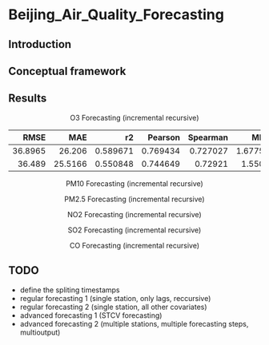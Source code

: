 # Beijing_Air_Quality_Forecasting

## Introduction


## Conceptual framework


## Results


<p align="center">O3 Forecasting (incremental recursive)</p>

<div align="center"> 

|    RMSE |     MAE |       r2 |   Pearson |   Spearman |     MBE |       IA |
|--------:|--------:|---------:|----------:|-----------:|--------:|---------:|
| 36.8965 | 26.206  | 0.589671 |  0.769434 |   0.727027 | 1.67756 | 0.864245 |
| 36.489  | 25.5166 | 0.550848 |  0.744649 |   0.72921  | 1.5507  | 0.847123 |

</div> 










<p align="center">PM10 Forecasting (incremental recursive)</p>




<p align="center">PM2.5 Forecasting (incremental recursive)</p>




<p align="center">NO2 Forecasting (incremental recursive)</p>




<p align="center">SO2 Forecasting (incremental recursive)</p>




<p align="center">CO Forecasting (incremental recursive)</p>


## TODO 
- define the spliting timestamps
- regular forecasting 1 (single station, only lags, reccursive)
- regular forecasting 2 (single station, all other covariates)
- advanced forecasting 1 (STCV forecasting)
- advanced forecasting 2 (multiple stations, multiple forecasting steps, multioutput)

